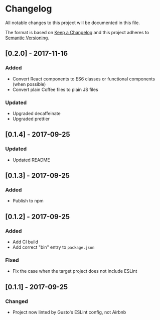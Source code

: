 # Changelog
All notable changes to this project will be documented in this file.

The format is based on [Keep a Changelog](http://keepachangelog.com/en/1.0.0/)
and this project adheres to [Semantic Versioning](http://semver.org/spec/v2.0.0.html).

## [0.2.0] - 2017-11-16
### Added
- Convert React components to ES6 classes or functional components (when possible)
- Convert plain Coffee files to plain JS files
### Updated
- Upgraded decaffeinate
- Upgraded prettier

## [0.1.4] - 2017-09-25
### Updated
- Updated README

## [0.1.3] - 2017-09-25
### Added
- Publish to npm

## [0.1.2] - 2017-09-25
### Added
- Add CI build
- Add correct "bin" entry to `package.json`

### Fixed
- Fix the case when the target project does not include ESLint

## [0.1.1] - 2017-09-25
### Changed
- Project now linted by Gusto's ESLint config, not Airbnb
